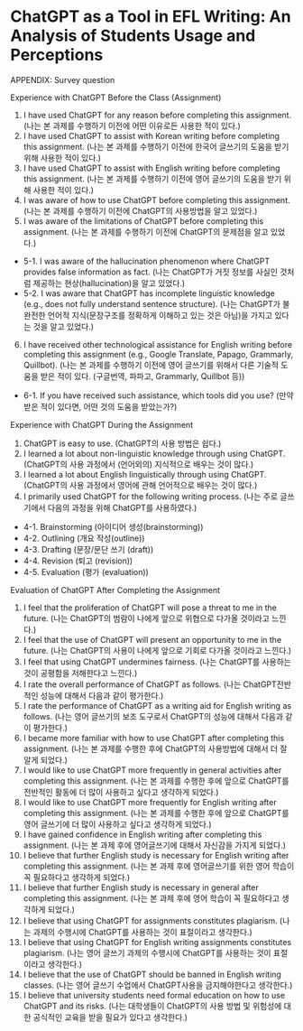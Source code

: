 # ChatGPT as a Tool in EFL Writing: An Analysis of Students Usage and Perceptions
APPENDIX: Survey question 

Experience with ChatGPT Before the Class (Assignment)

1. I have used ChatGPT for any reason before completing this assignment. (나는 본 과제를 수행하기 이전에 어떤 이유로든 사용한 적이 있다.)
2. I have used ChatGPT to assist with Korean writing before completing this assignment. (나는 본 과제를 수행하기 이전에 한국어 글쓰기의 도움을 받기 위해 사용한 적이 있다.)
3. I have used ChatGPT to assist with English writing before completing this assignment. (나는 본 과제를 수행하기 이전에 영어 글쓰기의 도움을 받기 위해 사용한 적이 있다.)
4. I was aware of how to use ChatGPT before completing this assignment. (나는 본 과제를 수행하기 이전에 ChatGPT의 사용방법을 알고 있었다.)
5. I was aware of the limitations of ChatGPT before completing this assignment. (나는 본 과제를 수행하기 이전에 ChatGPT의 문제점을 알고 있었다.)
- 5-1. I was aware of the hallucination phenomenon where ChatGPT provides false information as fact. (나는 ChatGPT가 거짓 정보를 사실인 것처럼 제공하는 현상(hallucination)을 알고 있었다.)
- 5-2. I was aware that ChatGPT has incomplete linguistic knowledge (e.g., does not fully understand sentence structure). (나는 ChatGPT가 불완전한 언어적 지식(문장구조를 정확하게 이해하고 있는 것은 아님)을 가지고 있다는 것을 알고 있었다.)
6. I have received other technological assistance for English writing before completing this assignment (e.g., Google Translate, Papago, Grammarly, Quillbot). (나는 본 과제를 수행하기 이전에 영어 글쓰기를 위해서 다른 기술적 도움을 받은 적이 있다. (구글번역, 파파고, Grammarly, Quillbot 등))
- 6-1. If you have received such assistance, which tools did you use? (만약 받은 적이 있다면, 어떤 것의 도움을 받았는가?)

Experience with ChatGPT During the Assignment

1. ChatGPT is easy to use. (ChatGPT의 사용 방법은 쉽다.)
2. I learned a lot about non-linguistic knowledge through using ChatGPT. (ChatGPT의 사용 과정에서 (언어외의) 지식적으로 배우는 것이 많다.)
3. I learned a lot about English linguistically through using ChatGPT. (ChatGPT의 사용 과정에서 영어에 관해 언어적으로 배우는 것이 많다.)
4. I primarily used ChatGPT for the following writing process. (나는 주로 글쓰기에서 다음의 과정을 위해 ChatGPT를 사용하였다.)
- 4-1. Brainstorming (아이디어 생성(brainstorming))
- 4-2. Outlining (개요 작성(outline))
- 4-3. Drafting (문장/문단 쓰기 (draft))
- 4-4. Revision (퇴고 (revision))
- 4-5. Evaluation (평가 (evaluation))

Evaluation of ChatGPT After Completing the Assignment

1. I feel that the proliferation of ChatGPT will pose a threat to me in the future. (나는 ChatGPT의 범람이 나에게 앞으로 위협으로 다가올 것이라고 느낀다.)
2. I feel that the use of ChatGPT will present an opportunity to me in the future. (나는 ChatGPT의 사용이 나에게 앞으로 기회로 다가올 것이라고 느낀다.)
3. I feel that using ChatGPT undermines fairness. (나는 ChatGPT를 사용하는 것이 공평함을 저해한다고 느낀다.)
4. I rate the overall performance of ChatGPT as follows. (나는 ChatGPT전반적인 성능에 대해서 다음과 같이 평가한다.)
5. I rate the performance of ChatGPT as a writing aid for English writing as follows. (나는 영어 글쓰기의 보조 도구로서 ChatGPT의 성능에 대해서 다음과 같이 평가한다.)
6. I became more familiar with how to use ChatGPT after completing this assignment. (나는 본 과제를 수행한 후에 ChatGPT의 사용방법에 대해서 더 잘 알게 되었다.)
7. I would like to use ChatGPT more frequently in general activities after completing this assignment. (나는 본 과제를 수행한 후에 앞으로 ChatGPT를 전반적인 활동에 더 많이 사용하고 싶다고 생각하게 되었다.)
8. I would like to use ChatGPT more frequently for English writing after completing this assignment. (나는 본 과제를 수행한 후에 앞으로 ChatGPT를 영어 글쓰기에 더 많이 사용하고 싶다고 생각하게 되었다.)
9. I have gained confidence in English writing after completing this assignment. (나는 본 과제 후에 영어글쓰기에 대해서 자신감을 가지게 되었다.)
10. I believe that further English study is necessary for English writing after completing this assignment. (나는 본 과제 후에 영어글쓰기를 위한 영어 학습이 꼭 필요하다고 생각하게 되었다.)
11. I believe that further English study is necessary in general after completing this assignment. (나는 본 과제 후에 영어 학습이 꼭 필요하다고 생각하게 되었다.)
12. I believe that using ChatGPT for assignments constitutes plagiarism. (나는 과제의 수행시에 ChatGPT를 사용하는 것이 표절이라고 생각한다.)
13. I believe that using ChatGPT for English writing assignments constitutes plagiarism. (나는 영어 글쓰기 과제의 수행시에 ChatGPT를 사용하는 것이 표절이라고 생각한다.)
14. I believe that the use of ChatGPT should be banned in English writing classes. (나는 영어 글쓰기 수업에서 ChatGPT사용을 금지해야한다고 생각한다.)
15. I believe that university students need formal education on how to use ChatGPT and its risks. (나는 대학생들이 ChatGPT의 사용 방법 및 위험성에 대한 공식적인 교육을 받을 필요가 있다고 생각한다.)

